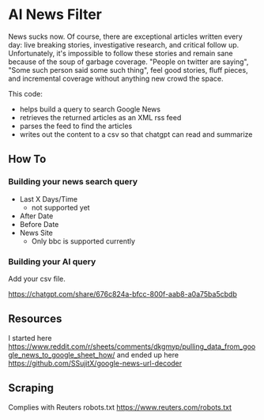 # AI News Filter

News sucks now. Of course, there are exceptional articles 
written every day: live breaking stories, investigative research, and critical follow up.
Unfortunately, it's impossible to follow these stories and remain sane because of the soup of
garbage coverage. "People on twitter are saying", "Some such person said some such thing", 
feel good stories, fluff pieces, and incremental coverage without anything new crowd the space.

This code: 
- helps build a query to search Google News
- retrieves the returned articles as an XML rss feed
- parses the feed to find the articles
- writes out the content to a csv so that chatgpt can read and summarize

## How To

### Building your news search query

- Last X Days/Time
  - not supported yet
- After Date
- Before Date
- News Site
  - Only bbc is supported currently

### Building your AI query

Add your csv file. 

https://chatgpt.com/share/676c824a-bfcc-800f-aab8-a0a75ba5cbdb

## Resources
I started here
https://www.reddit.com/r/sheets/comments/dkgmyp/pulling_data_from_google_news_to_google_sheet_how/
and ended up here
https://github.com/SSujitX/google-news-url-decoder

## Scraping
Complies with Reuters robots.txt https://www.reuters.com/robots.txt